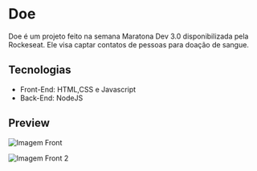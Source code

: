 # Doe

Doe é um projeto feito na semana Maratona Dev 3.0 disponibilizada pela Rockeseat. Ele visa captar contatos de pessoas para doação de sangue.

## Tecnologias

- Front-End: HTML,CSS e Javascript
- Back-End: NodeJS


## Preview

![Imagem Front](https://user-images.githubusercontent.com/31825334/78057549-49786080-735d-11ea-94f3-60220b7b5e4e.PNG)

![Imagem Front 2](https://user-images.githubusercontent.com/31825334/78057575-56954f80-735d-11ea-84b1-56490f5ddfbe.PNG)
